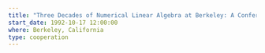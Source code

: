 ```yaml
---
title: "Three Decades of Numerical Linear Algebra at Berkeley: A Conference in Honor of The Sixtieth Birthdays of Beresford Parlett and William Kahan"
start_date: 1992-10-17 12:00:00
where: Berkeley, California
type: cooperation
---
```


